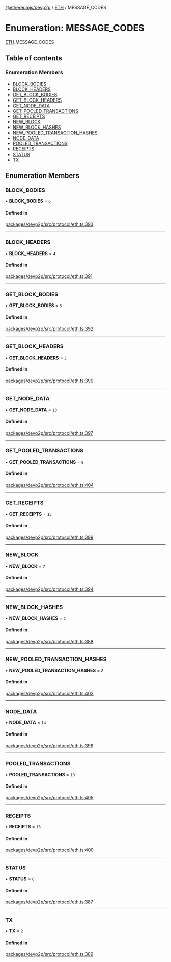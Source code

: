 [@ethereumjs/devp2p](../README.md) / [ETH](../modules/ETH.md) / MESSAGE\_CODES

# Enumeration: MESSAGE\_CODES

[ETH](../modules/ETH.md).MESSAGE_CODES

## Table of contents

### Enumeration Members

- [BLOCK\_BODIES](ETH.MESSAGE_CODES.md#block_bodies)
- [BLOCK\_HEADERS](ETH.MESSAGE_CODES.md#block_headers)
- [GET\_BLOCK\_BODIES](ETH.MESSAGE_CODES.md#get_block_bodies)
- [GET\_BLOCK\_HEADERS](ETH.MESSAGE_CODES.md#get_block_headers)
- [GET\_NODE\_DATA](ETH.MESSAGE_CODES.md#get_node_data)
- [GET\_POOLED\_TRANSACTIONS](ETH.MESSAGE_CODES.md#get_pooled_transactions)
- [GET\_RECEIPTS](ETH.MESSAGE_CODES.md#get_receipts)
- [NEW\_BLOCK](ETH.MESSAGE_CODES.md#new_block)
- [NEW\_BLOCK\_HASHES](ETH.MESSAGE_CODES.md#new_block_hashes)
- [NEW\_POOLED\_TRANSACTION\_HASHES](ETH.MESSAGE_CODES.md#new_pooled_transaction_hashes)
- [NODE\_DATA](ETH.MESSAGE_CODES.md#node_data)
- [POOLED\_TRANSACTIONS](ETH.MESSAGE_CODES.md#pooled_transactions)
- [RECEIPTS](ETH.MESSAGE_CODES.md#receipts)
- [STATUS](ETH.MESSAGE_CODES.md#status)
- [TX](ETH.MESSAGE_CODES.md#tx)

## Enumeration Members

### BLOCK\_BODIES

• **BLOCK\_BODIES** = ``6``

#### Defined in

[packages/devp2p/src/protocol/eth.ts:393](https://github.com/ethereumjs/ethereumjs-monorepo/blob/master/packages/devp2p/src/protocol/eth.ts#L393)

___

### BLOCK\_HEADERS

• **BLOCK\_HEADERS** = ``4``

#### Defined in

[packages/devp2p/src/protocol/eth.ts:391](https://github.com/ethereumjs/ethereumjs-monorepo/blob/master/packages/devp2p/src/protocol/eth.ts#L391)

___

### GET\_BLOCK\_BODIES

• **GET\_BLOCK\_BODIES** = ``5``

#### Defined in

[packages/devp2p/src/protocol/eth.ts:392](https://github.com/ethereumjs/ethereumjs-monorepo/blob/master/packages/devp2p/src/protocol/eth.ts#L392)

___

### GET\_BLOCK\_HEADERS

• **GET\_BLOCK\_HEADERS** = ``3``

#### Defined in

[packages/devp2p/src/protocol/eth.ts:390](https://github.com/ethereumjs/ethereumjs-monorepo/blob/master/packages/devp2p/src/protocol/eth.ts#L390)

___

### GET\_NODE\_DATA

• **GET\_NODE\_DATA** = ``13``

#### Defined in

[packages/devp2p/src/protocol/eth.ts:397](https://github.com/ethereumjs/ethereumjs-monorepo/blob/master/packages/devp2p/src/protocol/eth.ts#L397)

___

### GET\_POOLED\_TRANSACTIONS

• **GET\_POOLED\_TRANSACTIONS** = ``9``

#### Defined in

[packages/devp2p/src/protocol/eth.ts:404](https://github.com/ethereumjs/ethereumjs-monorepo/blob/master/packages/devp2p/src/protocol/eth.ts#L404)

___

### GET\_RECEIPTS

• **GET\_RECEIPTS** = ``15``

#### Defined in

[packages/devp2p/src/protocol/eth.ts:399](https://github.com/ethereumjs/ethereumjs-monorepo/blob/master/packages/devp2p/src/protocol/eth.ts#L399)

___

### NEW\_BLOCK

• **NEW\_BLOCK** = ``7``

#### Defined in

[packages/devp2p/src/protocol/eth.ts:394](https://github.com/ethereumjs/ethereumjs-monorepo/blob/master/packages/devp2p/src/protocol/eth.ts#L394)

___

### NEW\_BLOCK\_HASHES

• **NEW\_BLOCK\_HASHES** = ``1``

#### Defined in

[packages/devp2p/src/protocol/eth.ts:388](https://github.com/ethereumjs/ethereumjs-monorepo/blob/master/packages/devp2p/src/protocol/eth.ts#L388)

___

### NEW\_POOLED\_TRANSACTION\_HASHES

• **NEW\_POOLED\_TRANSACTION\_HASHES** = ``8``

#### Defined in

[packages/devp2p/src/protocol/eth.ts:403](https://github.com/ethereumjs/ethereumjs-monorepo/blob/master/packages/devp2p/src/protocol/eth.ts#L403)

___

### NODE\_DATA

• **NODE\_DATA** = ``14``

#### Defined in

[packages/devp2p/src/protocol/eth.ts:398](https://github.com/ethereumjs/ethereumjs-monorepo/blob/master/packages/devp2p/src/protocol/eth.ts#L398)

___

### POOLED\_TRANSACTIONS

• **POOLED\_TRANSACTIONS** = ``10``

#### Defined in

[packages/devp2p/src/protocol/eth.ts:405](https://github.com/ethereumjs/ethereumjs-monorepo/blob/master/packages/devp2p/src/protocol/eth.ts#L405)

___

### RECEIPTS

• **RECEIPTS** = ``16``

#### Defined in

[packages/devp2p/src/protocol/eth.ts:400](https://github.com/ethereumjs/ethereumjs-monorepo/blob/master/packages/devp2p/src/protocol/eth.ts#L400)

___

### STATUS

• **STATUS** = ``0``

#### Defined in

[packages/devp2p/src/protocol/eth.ts:387](https://github.com/ethereumjs/ethereumjs-monorepo/blob/master/packages/devp2p/src/protocol/eth.ts#L387)

___

### TX

• **TX** = ``2``

#### Defined in

[packages/devp2p/src/protocol/eth.ts:389](https://github.com/ethereumjs/ethereumjs-monorepo/blob/master/packages/devp2p/src/protocol/eth.ts#L389)
